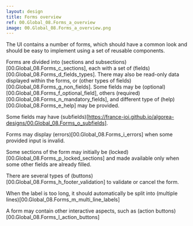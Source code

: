 ```yaml
---
layout: design
title: Forms overview
ref: 00.Global_08.Forms_a_overview
image: 00.Global_08.Forms_a_overview.png
---
```


The UI contains a number of forms, which should have a common look and should be easy to implement using a set of reusable components.

Forms are divided into (sections and subsections)[00.Global_08.Forms_c_sections], each with a set of (fields)[00.Global_08.Forms_d_fields_types]. There may also be read-only data displayed within the forms, or (other types of fields)[00.Global_08.Forms_g_non_fields]. Some fields may be (optional)[00.Global_08.Forms_f_optional_field], others (required)[00.Global_08.Forms_n_mandatory_fields], and different type of (help)[00.Global_08.Forms_e_help] may be provided.

Some fields may have (subfields)[https://france-ioi.github.io/algorea-designs/00.Global_08.Forms_o_subfields].

Forms may display (errors)[00.Global_08.Forms_i_errors] when some provided input is invalid.

Some sections of the form may initially be (locked)[00.Global_08.Forms_p_locked_sections] and made available only when some other fields are already filled.

There are several types of (buttons)[00.Global_08.Forms_h_footer_validation] to validate or cancel the form.

When the label is too long, it should automatically be split into (multiple lines)[00.Global_08.Forms_m_multi_line_labels]

A form may contain other interactive aspects, such as (action buttons)[00.Global_08.Forms_l_action_buttons]

